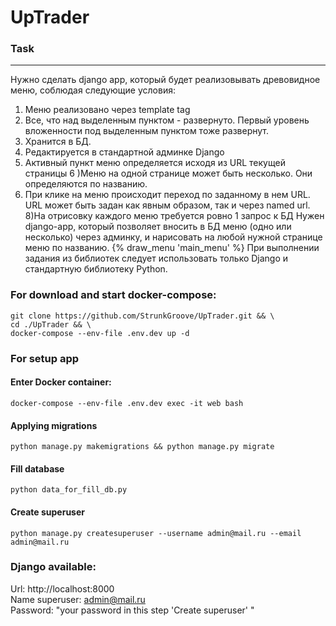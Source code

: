 # UpTrader

### Task
---
Нужно сделать django app, который будет реализовывать древовидное меню, соблюдая следующие условия:
1) Меню реализовано через template tag
2) Все, что над выделенным пунктом - развернуто. Первый уровень вложенности под выделенным пунктом тоже развернут.
3) Хранится в БД.
4) Редактируется в стандартной админке Django
5) Активный пункт меню определяется исходя из URL текущей страницы
6 )Меню на одной странице может быть несколько. Они определяются по названию.
7) При клике на меню происходит переход по заданному в нем URL. URL может быть задан как явным образом, так и через named url.
8)На отрисовку каждого меню требуется ровно 1 запрос к БД
 Нужен django-app, который позволяет вносить в БД меню (одно или несколько) через админку, и нарисовать на любой нужной странице меню по названию.
 {% draw_menu 'main_menu' %}
 При выполнении задания из библиотек следует использовать только Django и стандартную библиотеку Python.

### For download and start docker-compose:
```
git clone https://github.com/StrunkGroove/UpTrader.git && \
cd ./UpTrader && \
docker-compose --env-file .env.dev up -d 
```

### For setup app
#### Enter Docker container:
```
docker-compose --env-file .env.dev exec -it web bash
```
#### Applying migrations
```
python manage.py makemigrations && python manage.py migrate
```
#### Fill database
```
python data_for_fill_db.py
```
#### Create superuser
```
python manage.py createsuperuser --username admin@mail.ru --email admin@mail.ru
```

### Django available:
Url: http://localhost:8000  
Name superuser: admin@mail.ru  
Password: "your password in this step 'Create superuser' "
 
